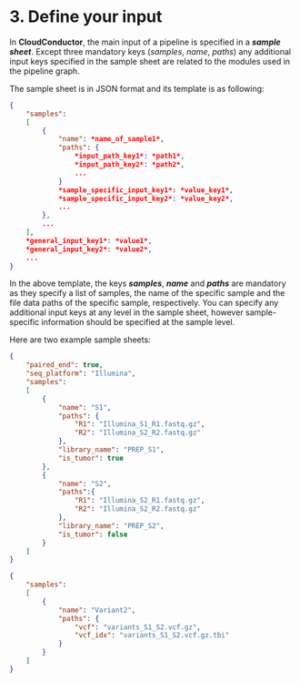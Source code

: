 # 3. Define your input

In **CloudConductor**, the main input of a pipeline is specified in a ***sample sheet***.
Except three mandatory keys (*samples*, *name*, *paths*) any additional input keys specified in the sample sheet 
are related to the modules used in the pipeline graph.

The sample sheet is in JSON format and its template is as following:

```json
{
    "samples": 
    [
        {
            "name": *name_of_sample1*,
            "paths": {
                *input_path_key1*: *path1*,
                *input_path_key2*: *path2*,
                ... 
            }
            *sample_specific_input_key1*: *value_key1*,
            *sample_specific_input_key2*: *value_key2*,
            ...
        },
        ...
    ],
    *general_input_key1*: *value1*,
    *general_input_key2*: *value2*,
    ...
}
```

In the above template, the keys ***samples***, ***name*** and ***paths*** are mandatory as 
they specify a list of samples, the name of the specific sample and the file data paths of the specific sample, respectively.
You can specify any additional input keys at any level in the sample sheet, however sample-specific information
should be specified at the sample level.

Here are two example sample sheets:

```json
{
    "paired_end": true,
    "seq_platform": "Illumina",
    "samples": 
    [
        {
            "name": "S1",
            "paths": {
                "R1": "Illumina_S1_R1.fastq.gz",
                "R2": "Illumina_S2_R2.fastq.gz"
            },
            "library_name": "PREP_S1",
            "is_tumor": true
        },
        {
            "name": "S2",
            "paths":{
                "R1": "Illumina_S2_R1.fastq.gz",
                "R2": "Illumina_S2_R2.fastq.gz"
            },
            "library_name": "PREP_S2",
            "is_tumor": false
        }
    ]
}
```

````json
{
    "samples":
    [
        {
            "name": "Variant2",
            "paths": {
                "vcf": "variants_S1_S2.vcf.gz",
                "vcf_idx": "variants_S1_S2.vcf.gz.tbi"
            }
        }
    ]
}
````
